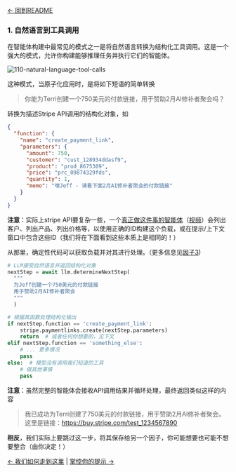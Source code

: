 [← 回到README](https://github.com/humanlayer/12-factor-agents/blob/main/README.md)

### 1. 自然语言到工具调用

在智能体构建中最常见的模式之一是将自然语言转换为结构化工具调用。这是一个强大的模式，允许你构建能够推理任务并执行它们的智能体。

![110-natural-language-tool-calls](https://github.com/humanlayer/12-factor-agents/blob/main/img/110-natural-language-tool-calls.png)

这种模式，当原子化应用时，是将如下短语的简单转换

> 你能为Terri创建一个750美元的付款链接，用于赞助2月AI修补者聚会吗？

转换为描述Stripe API调用的结构化对象，如

```json
{
  "function": {
    "name": "create_payment_link",
    "parameters": {
      "amount": 750,
      "customer": "cust_128934ddasf9",
      "product": "prod_8675309",
      "price": "prc_09874329fds",
      "quantity": 1,
      "memo": "嘿Jeff - 请看下面2月AI修补者聚会的付款链接"
    }
  }
}
```

**注意**：实际上stripe API要复杂一些，一个[真正做这件事的智能体](https://github.com/dexhorthy/mailcrew)（[视频](https://www.youtube.com/watch?v=f_cKnoPC_Oo)）会列出客户、列出产品、列出价格等，以使用正确的ID构建这个负载，或在提示/上下文窗口中包含这些ID（我们将在下面看到这些本质上是相同的！）

从那里，确定性代码可以获取负载并对其进行处理。（更多信息见[因子3](https://github.com/humanlayer/12-factor-agents/blob/main/content/factor-03-own-your-context-window.md))

```python
# LLM接受自然语言并返回结构化对象
nextStep = await llm.determineNextStep(
  """
  为Jeff创建一个750美元的付款链接
  用于赞助2月AI修补者聚会
  """
  )

# 根据其函数处理结构化输出
if nextStep.function == 'create_payment_link':
    stripe.paymentlinks.create(nextStep.parameters)
    return  # 或者任何你想要的，见下文
elif nextStep.function == 'something_else':
    # ... 更多情况
    pass
else:  # 模型没有调用我们知道的工具
    # 做其他事情
    pass
```

**注意**：虽然完整的智能体会接收API调用结果并循环处理，最终返回类似这样的内容

> 我已成功为Terri创建了750美元的付款链接，用于赞助2月AI修补者聚会。这里是链接：https://buy.stripe.com/test_1234567890

**相反**，我们实际上要跳过这一步，将其保存给另一个因子，你可能想要也可能不想要整合（由你决定！）

[← 我们如何走到这里](https://github.com/humanlayer/12-factor-agents/blob/main/content/brief-history-of-software.md) | [掌控你的提示 →](https://github.com/humanlayer/12-factor-agents/blob/main/content/factor-02-own-your-prompts.md)